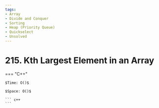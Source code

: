 ```yaml
---
tags:
- Array
- Divide and Conquer
- Sorting
- Heap (Priority Queue)
- Quickselect
- Unsolved
---
```



# 215. Kth Largest Element in an Array

=== "C++"

    $Time: O()$

    $Space: O()$

    ``` c++
    ```